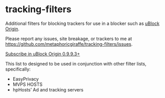# tracking-filters
Additional filters for blocking trackers for use in a blocker such as [uBlock Origin](https://github.com/gorhill/uBlock).

Please report any issues, site breakage, or trackers to me at https://github.com/metaphoricgiraffe/tracking-filters/issues.

[Subscribe in uBlock Origin 0.9.9.3+](https://github.com/metaphoricgiraffe/tracking-filters?location=https://raw.githubusercontent.com/metaphoricgiraffe/tracking-filters/master/trackingfilters.txt&title=Privacy%20filters)

This list to designed to be used in conjunction with other filter lists, specifically:

* EasyPrivacy
* MVPS HOSTS
* hpHosts’ Ad and tracking servers

